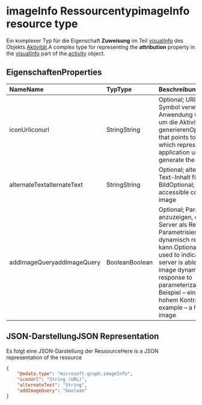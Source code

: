 # <a name="imageinfo-resource-type"></a><span data-ttu-id="0ce8d-101">imageInfo Ressourcentyp</span><span class="sxs-lookup"><span data-stu-id="0ce8d-101">imageInfo resource type</span></span>

<span data-ttu-id="0ce8d-102">Ein komplexer Typ für die Eigenschaft **Zuweisung** im Teil [visualInfo](../resources/projectrome_visualinfo.md) des Objekts [Aktivität](../resources/projectrome_activity.md).</span><span class="sxs-lookup"><span data-stu-id="0ce8d-102">A complex type for representing the **attribution** property in the [visualInfo](../resources/projectrome_visualinfo.md) part of the [activity](../resources/projectrome_activity.md) object.</span></span>

## <a name="properties"></a><span data-ttu-id="0ce8d-103">Eigenschaften</span><span class="sxs-lookup"><span data-stu-id="0ce8d-103">Properties</span></span>

|<span data-ttu-id="0ce8d-104">Name</span><span class="sxs-lookup"><span data-stu-id="0ce8d-104">Name</span></span> | <span data-ttu-id="0ce8d-105">Typ</span><span class="sxs-lookup"><span data-stu-id="0ce8d-105">Type</span></span> | <span data-ttu-id="0ce8d-106">Beschreibung</span><span class="sxs-lookup"><span data-stu-id="0ce8d-106">Description</span></span>|
|:----|:-----|:-----------|
|<span data-ttu-id="0ce8d-107">iconUrl</span><span class="sxs-lookup"><span data-stu-id="0ce8d-107">iconurl</span></span> | <span data-ttu-id="0ce8d-108">String</span><span class="sxs-lookup"><span data-stu-id="0ce8d-108">String</span></span> | <span data-ttu-id="0ce8d-109">Optional; URI, der auf ein Symbol verweist, das die Anwendung verwendet, um die Aktivität zu generieren</span><span class="sxs-lookup"><span data-stu-id="0ce8d-109">Optional; URI that points to an icon which represents the application used to generate the activity</span></span>|
|<span data-ttu-id="0ce8d-110">alternateText</span><span class="sxs-lookup"><span data-stu-id="0ce8d-110">alternateText</span></span> | <span data-ttu-id="0ce8d-111">String</span><span class="sxs-lookup"><span data-stu-id="0ce8d-111">String</span></span> | <span data-ttu-id="0ce8d-112">Optional; alternativer Text-Inhalt für das Bild</span><span class="sxs-lookup"><span data-stu-id="0ce8d-112">Optional; alt-text accessible content for the image</span></span>|
|<span data-ttu-id="0ce8d-113">addImageQuery</span><span class="sxs-lookup"><span data-stu-id="0ce8d-113">addImageQuery</span></span> | <span data-ttu-id="0ce8d-114">Boolean</span><span class="sxs-lookup"><span data-stu-id="0ce8d-114">Boolean</span></span> | <span data-ttu-id="0ce8d-115">Optional; Parameter, um anzuzeigen, dass der Server als Reaktion auf Parametrisierung das Bild dynamisch rendern kann.</span><span class="sxs-lookup"><span data-stu-id="0ce8d-115">Optional; parameter used to indicate the server is able to render image dynamically in response to parameterization.</span></span> <span data-ttu-id="0ce8d-116">Zum Beispiel – ein Bild mit hohem Kontrast</span><span class="sxs-lookup"><span data-stu-id="0ce8d-116">For example – a high contrast image</span></span>|

## <a name="json-representation"></a><span data-ttu-id="0ce8d-117">JSON-Darstellung</span><span class="sxs-lookup"><span data-stu-id="0ce8d-117">JSON Representation</span></span>

<span data-ttu-id="0ce8d-118">Es folgt eine JSON-Darstellung der Ressource</span><span class="sxs-lookup"><span data-stu-id="0ce8d-118">Here is a JSON representation of the resource</span></span>

<!-- {
  "blockType": "resource",
  "optionalProperties": [
    "iconUrl",
    "alternateText",
    "addImageQuery"
  ],
  "@odata.type": "microsoft.graph.imageInfo"
}-->

```json
{
    "@odata.type": "microsoft.graph.imageInfo",
    "iconUrl": "String (URL)",
    "alternateText": "String",
    "addImageQuery": "boolean"
}
```

<!-- uuid: 8fcb5dbc-d5aa-4681-8e31-b001d5168d79
2017-06-07 14:57:30 UTC -->
<!-- {
  "type": "#page.annotation",
  "description": "imageinfo resource",
  "keywords": "",
  "section": "documentation",
  "tocPath": ""
}-->